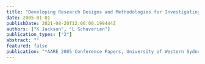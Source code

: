 ```yaml
---
title: "Developing Research Designs and Methodologies for Investigating Learning in Postgraduate E-Learning Contexts"
date: 2005-01-01
publishDate: 2021-08-20T12:06:00.199444Z
authors: ["K Jackson", "L Schaverien"]
publication_types: ["2"]
abstract: ""
featured: false
publication: "*AARE 2005 Conference Papers, University of Western Sydney, Parramatta łdots*"
---
```


